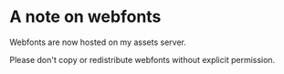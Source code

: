 # A note on webfonts

Webfonts are now hosted on my assets server.

Please don't copy or redistribute webfonts without explicit permission.